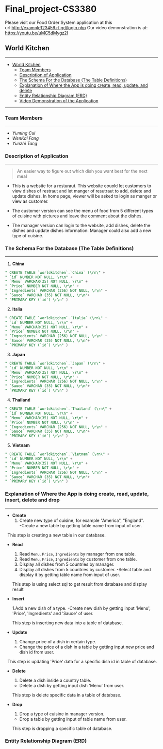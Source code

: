 # Final_project-CS3380

Please visit our Food Order System application at this url:http://example123456.rf.gd/login.php
Our video demonstration is at: https://youtu.be/uMC5dMygz2I

## World Kitchen
---

<!-- TOC -->
- [World Kitchen](#world-kitchen)
   - [Team Members](#team-members)
   - [Description of Application](#description-of-application)
   - [The Schema For the Database (The Table Definitions)](#the-schema-for-the-database-the-table-definitions)
   - [Explanation of Where the App is doing create, read, update, and delete](#explanation-of-where-the-app-is-doing-create-read-update-and-delete)
   - [Entity Relationship Diagram (ERD)](#entity-relationship-diagram-erd)
   - [Video Demonstration of the Application](#video-demonstration-of-the-application)




<!-- /TOC -->

---

### Team Members
---
- *Yuming Cui*
- *WenKai Fang*
- *Yunzhi Tang*



### Description of Application
---

> An easier way to figure out which dish you want best for the next meal

- This is a website for a resturaut. This website couold let customers to view dishes of restraut and let manger of resutraut to add, delete and update dishes. In home page, viewer will be asked to login as manger or view as customer. 

- The customer version can see the menu of food from 5 different types of cuisine with pictures and leave the comment about the dishes.
- The manager version can login to the website, add dishes, delete the dishes and update dishes information. Manager could also add a new type of cuisine.  




### The Schema For the Database (The Table Definitions)
---

1. **China**
```sql
" CREATE TABLE `worldkitchen`.`China` (\rn\" +
" `id` NUMBER NOT NULL, \r\n" +
" `Menu` VARCHAR(35) NOT NULL, \r\n" +
" `Price` NUMBER NOT NULL, \r\n" +
" `Ingredients` VARCHAR (256) NOT NULL, \r\n" +
" `Sauce` VARCHAR (35) NOT NULL, \r\n"+ 
" `PRIMARY KEY (`id`) \r\n" )
```

2. **Italia**
```sql
" CREATE TABLE `worldkitchen`.`Italia` (\rn\" +
" `id` NUMBER NOT NULL, \r\n" +
" `Menu` VARCHAR(35) NOT NULL, \r\n" +
" `Price` NUMBER NOT NULL, \r\n" +
" `Ingredients` VARCHAR (256) NOT NULL, \r\n" +
" `Sauce` VARCHAR (35) NOT NULL, \r\n"+ 
" `PRIMARY KEY (`id`) \r\n" )
```

3. **Japan**
```sql
" CREATE TABLE `worldkitchen`.`Japan` (\rn\" +
" `id` NUMBER NOT NULL, \r\n" +
" `Menu` VARCHAR(35) NOT NULL, \r\n" +
" `Price` NUMBER NOT NULL, \r\n" +
" `Ingredients` VARCHAR (256) NOT NULL, \r\n" +
" `Sauce` VARCHAR (35) NOT NULL, \r\n"+ 
" `PRIMARY KEY (`id`) \r\n" )
```

4. **Thailand**
```sql
" CREATE TABLE `worldkitchen`.`Thailand` (\rn\" +
" `id` NUMBER NOT NULL, \r\n" +
" `Menu` VARCHAR(35) NOT NULL, \r\n" +
" `Price` NUMBER NOT NULL, \r\n" +
" `Ingredients` VARCHAR (256) NOT NULL, \r\n" +
" `Sauce` VARCHAR (35) NOT NULL, \r\n"+ 
" `PRIMARY KEY (`id`) \r\n" )
```

5. **Vietnam**
```sql
" CREATE TABLE `worldkitchen`.`Vietnam` (\rn\" +
" `id` NUMBER NOT NULL, \r\n" +
" `Menu` VARCHAR(35) NOT NULL, \r\n" +
" `Price` NUMBER NOT NULL, \r\n" +
" `Ingredients` VARCHAR (256) NOT NULL, \r\n" +
" `Sauce` VARCHAR (35) NOT NULL, \r\n"+ 
" `PRIMARY KEY (`id`) \r\n" )
```





### Explanation of Where the App is doing create, read, update, insert, delete and drop
---

- **Create** 
   1. Create new type of cuisine, for example "America", "England".  
   -Create a new table by getting table name from input of user. 
   
   This step is creating a new table in our database. 
      
- **Read**
   1. Read `Menu`, `Price`, `Ingredients` by manager from one table.
   2. Read `Menu`, `Price`, `Ingredients` by customer from one table.
   3. Display all dishes from 5 countries by manager. 
   4. Display all dishes from 5 countries by customer.
   -Select table and display it by getting table name from input of user.
   
   This step is using select sql to get result from database and display result
   
- **Insert**

  1.Add a new dish of a type.
  -Create new dish by getting input 'Menu', 'Price', 'Ingredients' and 'Sauce' of user.
  
  This step is inserting new data into a table of database.
  
- **Update**
   1. Change price of a dish in certain type. 
   - Change the price of a dish in a table by getting input new price and dish id from user.
   
   This step is updating 'Price' data for a specific dish id in table of database.
   
 - **Delete**
   1. Delete a dish inside a country table.
   - Delete a dish by getting input dish 'Menu' from user.
   
   This step is delete specific data in a table of database.

 - **Drop**
   1. Drop a type of cuisine in manager version.
   - Drop a table by getting input of table name from user.
   
   This step is dropping a specific table of database.
### Entity Relationship Diagram (ERD)

